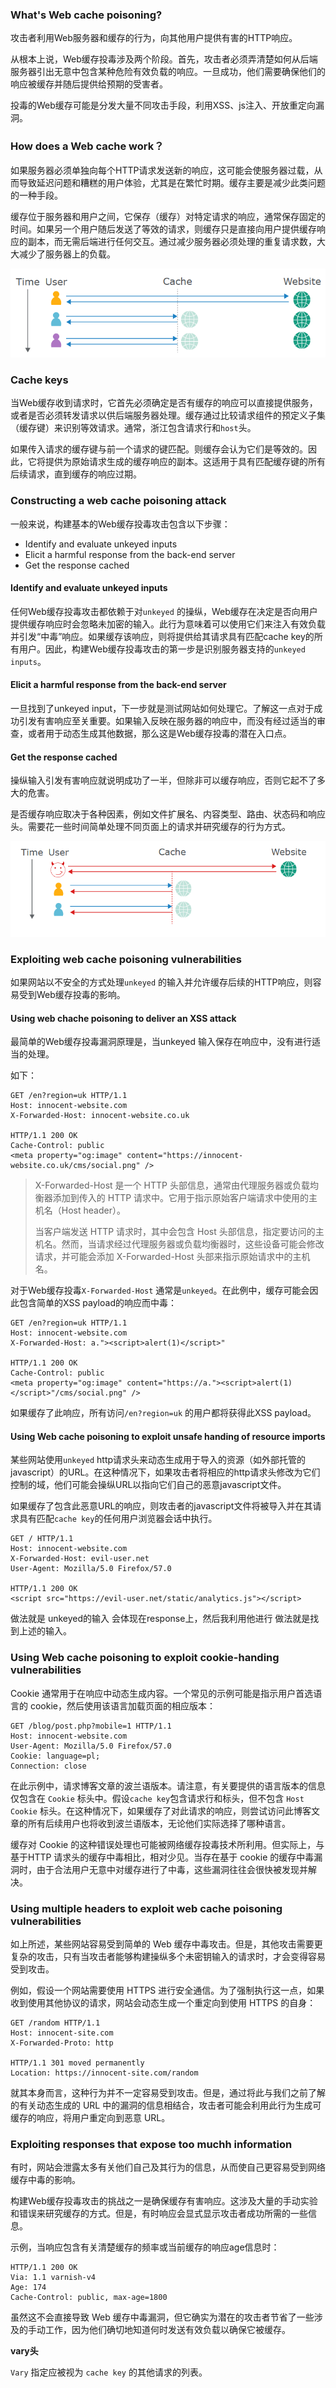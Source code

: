 ### What's Web cache poisoning?

攻击者利用Web服务器和缓存的行为，向其他用户提供有害的HTTP响应。

从根本上说，Web缓存投毒涉及两个阶段。首先，攻击者必须弄清楚如何从后端服务器引出无意中包含某种危险有效负载的响应。一旦成功，他们需要确保他们的响应被缓存并随后提供给预期的受害者。

投毒的Web缓存可能是分发大量不同攻击手段，利用XSS、js注入、开放重定向漏洞。

### How does a Web cache work？

如果服务器必须单独向每个HTTP请求发送新的响应，这可能会使服务器过载，从而导致延迟问题和糟糕的用户体验，尤其是在繁忙时期。缓存主要是减少此类问题的一种手段。

缓存位于服务器和用户之间，它保存（缓存）对特定请求的响应，通常保存固定的时间。如果另一个用户随后发送了等效的请求，则缓存只是直接向用户提供缓存响应的副本，而无需后端进行任何交互。通过减少服务器必须处理的重复请求数，大大减少了服务器上的负载。

![image-20231106195215002](https://raw.githubusercontent.com/m1crofan/image/main/image-20231106195215002.png)

### Cache keys

当Web缓存收到请求时，它首先必须确定是否有缓存的响应可以直接提供服务，或者是否必须转发请求以供后端服务器处理。缓存通过比较请求组件的预定义子集（缓存键）来识别等效请求。通常，浙江包含请求行和`host`头。

如果传入请求的缓存键与前一个请求的键匹配。则缓存会认为它们是等效的。因此，它将提供为原始请求生成的缓存响应的副本。这适用于具有匹配缓存键的所有后续请求，直到缓存的响应过期。

### Constructing a web cache poisoning attack

一般来说，构建基本的Web缓存投毒攻击包含以下步骤：

- Identify and evaluate unkeyed inputs
- Elicit a harmful response from the back-end server
- Get the response cached

#### Identify and evaluate unkeyed inputs

任何Web缓存投毒攻击都依赖于对`unkeyed` 的操纵，Web缓存在决定是否向用户提供缓存响应时会忽略未加密的输入。此行为意味着可以使用它们来注入有效负载并引发“中毒”响应。如果缓存该响应，则将提供给其请求具有匹配cache key的所有用户。因此，构建Web缓存投毒攻击的第一步是识别服务器支持的`unkeyed inputs`。

#### Elicit a harmful response from the back-end server

一旦找到了unkeyed input，下一步就是测试网站如何处理它。了解这一点对于成功引发有害响应至关重要。如果输入反映在服务器的响应中，而没有经过适当的审查，或者用于动态生成其他数据，那么这是Web缓存投毒的潜在入口点。

#### Get the response cached

操纵输入引发有害响应就说明成功了一半，但除非可以缓存响应，否则它起不了多大的危害。

是否缓存响应取决于各种因素，例如文件扩展名、内容类型、路由、状态码和响应头。需要花一些时间简单处理不同页面上的请求并研究缓存的行为方式。

![image-20231106201808983](https://raw.githubusercontent.com/m1crofan/image/main/image-20231106201808983.png)

### Exploiting web cache poisoning vulnerabilities

如果网站以不安全的方式处理`unkeyed` 的输入并允许缓存后续的HTTP响应，则容易受到Web缓存投毒的影响。

#### Using web chache poisoning to deliver an XSS attack

最简单的Web缓存投毒漏洞原理是，当unkeyed 输入保存在响应中，没有进行适当的处理。

如下：

```http
GET /en?region=uk HTTP/1.1
Host: innocent-website.com
X-Forwarded-Host: innocent-website.co.uk

HTTP/1.1 200 OK
Cache-Control: public
<meta property="og:image" content="https://innocent-website.co.uk/cms/social.png" />
```

>X-Forwarded-Host 是一个 HTTP 头部信息，通常由代理服务器或负载均衡器添加到传入的 HTTP 请求中。它用于指示原始客户端请求中使用的主机名（Host header）。
>
>当客户端发送 HTTP 请求时，其中会包含 Host 头部信息，指定要访问的主机名。然而，当请求经过代理服务器或负载均衡器时，这些设备可能会修改请求，并可能会添加 X-Forwarded-Host 头部来指示原始请求中的主机名。

对于Web缓存投毒`X-Forwarded-Host` 通常是`unkeyed`。在此例中，缓存可能会因此包含简单的XSS payload的响应而中毒：

```http
GET /en?region=uk HTTP/1.1
Host: innocent-website.com
X-Forwarded-Host: a."><script>alert(1)</script>"

HTTP/1.1 200 OK
Cache-Control: public
<meta property="og:image" content="https://a."><script>alert(1)</script>"/cms/social.png" />
```

如果缓存了此响应，所有访问`/en?region=uk` 的用户都将获得此XSS payload。

#### Using Web cache poisoning to exploit unsafe handing of resource imports

某些网站使用`unkeyed` http请求头来动态生成用于导入的资源（如外部托管的javascript）的URL。在这种情况下，如果攻击者将相应的http请求头修改为它们控制的域，他们可能会操纵URL以指向它们自己的恶意javascript文件。

如果缓存了包含此恶意URL的响应，则攻击者的javascript文件将被导入并在其请求具有匹配`cache key`的任何用户浏览器会话中执行。

```http
GET / HTTP/1.1
Host: innocent-website.com
X-Forwarded-Host: evil-user.net
User-Agent: Mozilla/5.0 Firefox/57.0

HTTP/1.1 200 OK
<script src="https://evil-user.net/static/analytics.js"></script>
```

做法就是 unkeyed的输入 会体现在response上，然后我利用他进行 做法就是找到上述的输入。

### Using Web cache poisoning to exploit cookie-handing vulnerabilities

Cookie 通常用于在响应中动态生成内容。一个常见的示例可能是指示用户首选语言的 cookie，然后使用该语言加载页面的相应版本：

```http
GET /blog/post.php?mobile=1 HTTP/1.1
Host: innocent-website.com
User-Agent: Mozilla/5.0 Firefox/57.0
Cookie: language=pl;
Connection: close
```

在此示例中，请求博客文章的波兰语版本。请注意，有关要提供的语言版本的信息仅包含在 `Cookie` 标头中。假设`cache key`包含请求行和标头，但不包含 `Host` `Cookie` 标头。在这种情况下，如果缓存了对此请求的响应，则尝试访问此博客文章的所有后续用户也将收到波兰语版本，无论他们实际选择了哪种语言。

缓存对 Cookie 的这种错误处理也可能被网络缓存投毒技术所利用。但实际上，与基于HTTP 请求头的缓存中毒相比，相对少见。当存在基于 cookie 的缓存中毒漏洞时，由于合法用户无意中对缓存进行了中毒，这些漏洞往往会很快被发现并解决。

### Using multiple headers to exploit web cache poisoning vulnerabilities

如上所述，某些网站容易受到简单的 Web 缓存中毒攻击。但是，其他攻击需要更复杂的攻击，只有当攻击者能够构建操纵多个未密钥输入的请求时，才会变得容易受到攻击。

例如，假设一个网站需要使用 HTTPS 进行安全通信。为了强制执行这一点，如果收到使用其他协议的请求，网站会动态生成一个重定向到使用 HTTPS 的自身：

```http
GET /random HTTP/1.1
Host: innocent-site.com
X-Forwarded-Proto: http

HTTP/1.1 301 moved permanently
Location: https://innocent-site.com/random
```

就其本身而言，这种行为并不一定容易受到攻击。但是，通过将此与我们之前了解的有关动态生成的 URL 中的漏洞的信息相结合，攻击者可能会利用此行为生成可缓存的响应，将用户重定向到恶意 URL。

### Exploiting responses that expose too muchh information

有时，网站会泄露太多有关他们自己及其行为的信息，从而使自己更容易受到网络缓存中毒的影响。

构建Web缓存投毒攻击的挑战之一是确保缓存有害响应。这涉及大量的手动实验和错误来研究缓存的方式。但是，有时响应会显式显示攻击者成功所需的一些信息。

示例，当响应包含有关清楚缓存的频率或当前缓存的响应age信息时：

```http
HTTP/1.1 200 OK
Via: 1.1 varnish-v4
Age: 174
Cache-Control: public, max-age=1800
```

虽然这不会直接导致 Web 缓存中毒漏洞，但它确实为潜在的攻击者节省了一些涉及的手动工作，因为他们确切地知道何时发送有效负载以确保它被缓存。

**vary头**

`Vary` 指定应被视为 `cache key` 的其他请求的列表。
